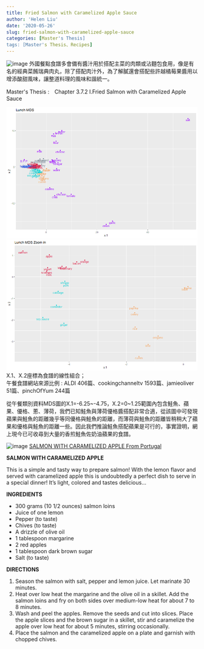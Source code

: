 ```yaml
---
title: Fried Salmon with Caramelized Apple Sauce
author: 'Helen Liu'
date: '2020-05-26'
slug: fried-salmon-with-caramelized-apple-sauce
categories: [Master's Thesis]
tags: [Master's Thesis、Recipes]
---
```

![image](https://github.com/610611108/Helen-Liu-blog/blob/master/blogger%20pictures/salmon%20and%20apple.png?raw=true)
外國餐點食譜多會備有醬汁用於搭配主菜的肉類或沾麵包食用，像是有名的經典菜餚瑞典肉丸，除了搭配肉汁外，為了解膩還會搭配些許越橘莓果醬用以增添酸甜風味，讓整道料理的風味和諧統一。

Master's Thesis :　Chapter 3.7.2 I.Fried Salmon with Caramelized Apple Sauce

![image](https://github.com/610611108/Helen-Liu-blog/blob/master/blogger%20mds%20pictures/lunch_mds.png?raw=true)
![image](https://github.com/610611108/Helen-Liu-blog/blob/master/blogger%20mds%20pictures/lunch_mds_zoom_in.png?raw=true)
X.1、X.2座標為食譜的線性組合；\
午餐食譜網站來源比例 : ALDI 406篇、cookingchanneltv 1593篇、jamieoliver 51篇、pinchOfYum 244篇

從午餐類別資料MDS圖的X.1=-6.25~-4.75，X.2=0~1.25範圍內包含鮭魚、蘋果、優格、蔥、薄荷，我們已知鮭魚與薄荷優格醬搭配非常合適，從該圖中可發現蘋果與鮭魚的距離幾乎等同優格與鮭魚的距離，而薄荷與鮭魚的距離皆稍稍大了蘋果和優格與鮭魚的距離一些。因此我們推論鮭魚搭配蘋果是可行的，事實證明，網上現今已可收尋到大量的香煎鮭魚佐奶油蘋果的食譜。

![image](https://www.foodfromportugal.com/content/uploads/2019/02/salmon-caramelized-apple-2.jpg)
[SALMON WITH CARAMELIZED APPLE From Portugal](https://www.foodfromportugal.com/recipes/salmon-caramelized-apple/)

**SALMON WITH CARAMELIZED APPLE**

This is a simple and tasty way to prepare salmon! With the lemon flavor and served with caramelized apple this is undoubtedly a perfect dish to serve in a special dinner! It’s light, colored and tastes delicious…

**INGREDIENTS**
- 300 grams (10 1/2 ounces) salmon loins
- Juice of one lemon
- Pepper (to taste)
- Chives (to taste)
- A drizzle of olive oil
- 1 tablespoon margarine
- 2 red apples
- 1 tablespoon dark brown sugar
- Salt (to taste)

**DIRECTIONS**
1. Season the salmon with salt, pepper and lemon juice. Let marinate 30 minutes.
2. Heat over low heat the margarine and the olive oil in a skillet. Add the salmon loins and fry on both sides over medium-low heat for about 7 to 8 minutes.
3. Wash and peel the apples. Remove the seeds and cut into slices. Place the apple slices and the brown sugar in a skillet, stir and caramelize the apple over low heat for about 5 minutes, stirring occasionally.
4. Place the salmon and the caramelized apple on a plate and garnish with chopped chives.